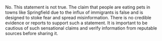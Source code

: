No. This statement is not true. The claim that people are eating pets in towns like Springfield due to the influx of immigrants is false and is designed to stoke fear and spread misinformation. There is no credible evidence or reports to support such a statement. It is important to be cautious of such sensational claims and verify information from reputable sources before sharing it.
